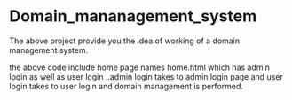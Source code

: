 # Domain_mananagement_system
The above project provide you the idea of working of a domain management system. 

the above code include home page names home.html which has admin login as well as user login ..admin login takes to admin login page and 
user login takes to user login and domain management is performed.
